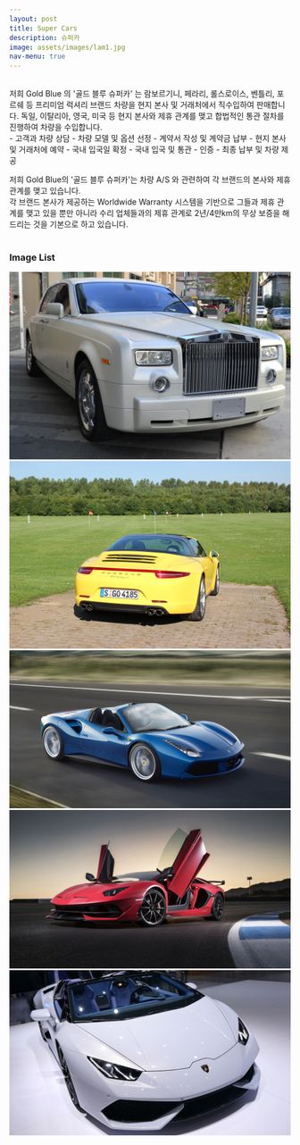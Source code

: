```yaml
---
layout: post
title: Super Cars
description: 슈퍼카
image: assets/images/lam1.jpg
nav-menu: true
---
```


<br/>
저희 Gold Blue 의 '골드 블루 슈퍼카' 는 람보르기니, 페라리, 롤스로이스, 벤틀리, 포르쉐 등 프리미엄 럭셔리 브랜드 차량을 현지 본사 및 거래처에서 직수입하여 판매합니다.  
독일, 이탈리아, 영국, 미국 등 현지 본사와 제휴 관계를 맺고 합법적인 통관 절차를 진행하여 차량을 수입합니다.
<br/>
- 고객과 차량 상담
- 차량 모델 및 옵션 선정
- 계약서 작성 및 계약금 납부
- 현지 본사 및 거래처에 예약
- 국내 입국일 확정
- 국내 입국 및 통관
- 인증
- 최종 납부 및 차량 제공

저희 Gold Blue의 '골드 블루 슈퍼카'는 차량 A/S 와 관련하여 각 브랜드의 본사와 제휴 관계를 맺고 있습니다.  
각 브랜드 본사가 제공하는 Worldwide Warranty 시스템을 기반으로 그들과 제휴 관계를 맺고 있을 뿐만 아니라 수리 업체들과의 제휴 관계로 2년/4만km의 무상 보증을 해드리는 것을 기본으로 하고 있습니다.  
<br/>

<h3>Image List</h3>

<div class="box alt">
	<div class="row 50% uniform">
		<div class="4u"><span class="image fit"><img src="assets/images/rolls-royce.jpg" alt="" /></span></div>
		<div class="4u"><span class="image fit"><img src="assets/images/pic08.jpg" alt="" /></span></div>
		<div class="4u"><span class="image fit"><img src="assets/images/ferrari1.jpg" alt="" /></span></div>
		<div class="4u"><span class="image fit"><img src="assets/images/aventador1.jpg" alt="" /></span></div>
		<div class="4u"><span class="image fit"><img src="assets/images/pic11.jpg" alt="" /></span></div>
	</div>
</div>
